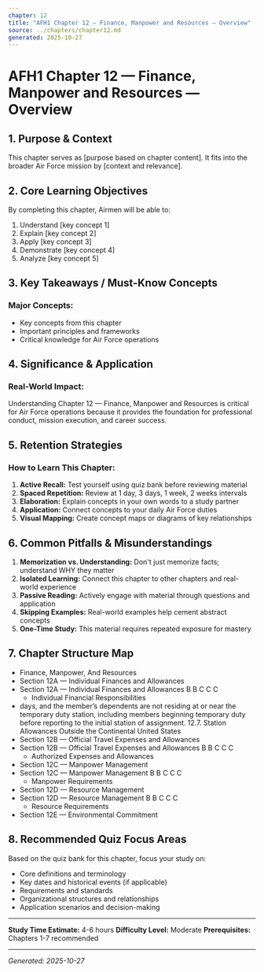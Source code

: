 ```yaml
---
chapter: 12
title: "AFH1 Chapter 12 — Finance, Manpower and Resources — Overview"
source: ../chapters/chapter12.md
generated: 2025-10-27
---
```


# AFH1 Chapter 12 — Finance, Manpower and Resources — Overview

## 1. Purpose & Context

This chapter serves as [purpose based on chapter content]. It fits into the broader Air Force mission by [context and relevance].

## 2. Core Learning Objectives

By completing this chapter, Airmen will be able to:

1. Understand [key concept 1]
2. Explain [key concept 2]
3. Apply [key concept 3]
4. Demonstrate [key concept 4]
5. Analyze [key concept 5]

## 3. Key Takeaways / Must-Know Concepts

### Major Concepts:

- Key concepts from this chapter
- Important principles and frameworks
- Critical knowledge for Air Force operations

## 4. Significance & Application

### Real-World Impact:

Understanding Chapter 12 — Finance, Manpower and Resources is critical for Air Force operations because it provides the foundation for professional conduct, mission execution, and career success.

## 5. Retention Strategies

### How to Learn This Chapter:


1. **Active Recall:** Test yourself using quiz bank before reviewing material
2. **Spaced Repetition:** Review at 1 day, 3 days, 1 week, 2 weeks intervals
3. **Elaboration:** Explain concepts in your own words to a study partner
4. **Application:** Connect concepts to your daily Air Force duties
5. **Visual Mapping:** Create concept maps or diagrams of key relationships


## 6. Common Pitfalls & Misunderstandings


1. **Memorization vs. Understanding:** Don't just memorize facts; understand WHY they matter
2. **Isolated Learning:** Connect this chapter to other chapters and real-world experience
3. **Passive Reading:** Actively engage with material through questions and application
4. **Skipping Examples:** Real-world examples help cement abstract concepts
5. **One-Time Study:** This material requires repeated exposure for mastery


## 7. Chapter Structure Map

- Finance, Manpower, And Resources
- Section 12A — Individual Finances and Allowances
- Section 12A — Individual Finances and Allowances B B C C C
  - Individual Financial Responsibilities
- days, and the member’s dependents are not residing at or near the temporary duty station, including members beginning temporary duty before reporting to the initial station of assignment. 12.7. Station Allowances Outside the Continental United States
- Section 12B — Official Travel Expenses and Allowances
- Section 12B — Official Travel Expenses and Allowances B B C C C
  - Authorized Expenses and Allowances
- Section 12C — Manpower Management
- Section 12C — Manpower Management B B C C C
  - Manpower Requirements
- Section 12D — Resource Management
- Section 12D — Resource Management B B C C C
  - Resource Requirements
- Section 12E — Environmental Commitment

## 8. Recommended Quiz Focus Areas

Based on the quiz bank for this chapter, focus your study on:


- Core definitions and terminology
- Key dates and historical events (if applicable)
- Requirements and standards
- Organizational structures and relationships
- Application scenarios and decision-making


---

**Study Time Estimate:** 4-6 hours
**Difficulty Level:** Moderate
**Prerequisites:** Chapters 1-7 recommended

---

*Generated: 2025-10-27*
